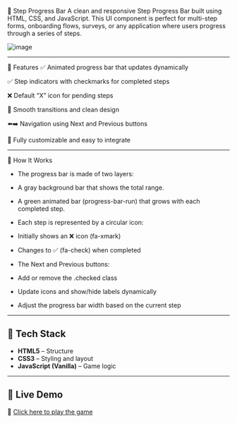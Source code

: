🚦 Step Progress Bar
A clean and responsive Step Progress Bar built using HTML, CSS, and JavaScript. This UI component is perfect for multi-step forms, onboarding flows, surveys, or any application where users progress through a series of steps.

![image](https://github.com/user-attachments/assets/ddd0d25a-fc20-4daa-b468-49250b1e2170)

---

📌 Features
✅ Animated progress bar that updates dynamically

✅ Step indicators with checkmarks for completed steps

❌ Default “X” icon for pending steps

🎨 Smooth transitions and clean design

⬅️➡️ Navigation using Next and Previous buttons

🧩 Fully customizable and easy to integrate

---

🔧 How It Works

- The progress bar is made of two layers:

- A gray background bar that shows the total range.

- A green animated bar (progress-bar-run) that grows with each completed step.

- Each step is represented by a circular icon:

- Initially shows an ❌ icon (fa-xmark)

- Changes to ✅ (fa-check) when completed

- The Next and Previous buttons:

- Add or remove the .checked class

- Update icons and show/hide labels dynamically

- Adjust the progress bar width based on the current step

---

## 🔧 Tech Stack

- **HTML5** – Structure
- **CSS3** – Styling and layout
- **JavaScript (Vanilla)** – Game logic

---

## 🚀 Live Demo

🔗 [Click here to play the game](https://bhawana1107.github.io/step_progress_bar/) 
